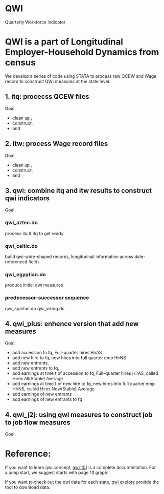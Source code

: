 # QWI
Quarterly Workforce Indicator

# QWI is a part of Longitudinal Employer-Household Dynamics from census

We develop a series of code using STATA to process raw QCEW and Wage record to construct QWI measures at the state level. 

## 1. itq: procecss QCEW files

Goal: 
- clean up , 
- construct, 
- and 

## 2. itw: process Wage record files

Goal:
- clean up , 
- construct, 
- and

## 3. qwi: combine itq and itw results to construct qwi indicators

Goal: 

### qwi_aztec.do
process itq & itq to get ready
### qwi_celtic.do
build qwi-wide-shaped records, longitudinal information across date-referenced fields
### qwi_egyptian.do
produce initial qwi measures
### predecessor-successor sequence
qwi_spartan.do 
qwi_viking.do

## 4. qwi_plus: enhence version that add new measures

Goal:
- add accession to fq, Full-quarter hires HirAS 
- add new hire to fq, new hires into full quarter emp HirNS
- add new entrants, 
- add new entrants to fq, 
- add earnings at time t of accession to fq, Full-quarter hires HirAS, called Hires All(Stable) Average
- add earnings at time t of new hire to fq, new hires into full quarter emp HirNS, called Hires New(Stable) Average
- add earnings of new entrants
- add earnings of new entrants to fq

## 4. qwi_j2j: using qwi measures to construct job to job flow measures

Goal: 

# Reference:

If you want to learn qwi concept, [qwi 101](https://lehd.ces.census.gov/doc/QWI_101.pdf) is a complete documentation. 
For a jump start, we suggest starts with page 10 graph. 

If you want to check out the qwi data for each state, [qwi explore](https://qwiexplorer.ces.census.gov/static/explore.html#x=0&g=0) provide the tool to download data. 
